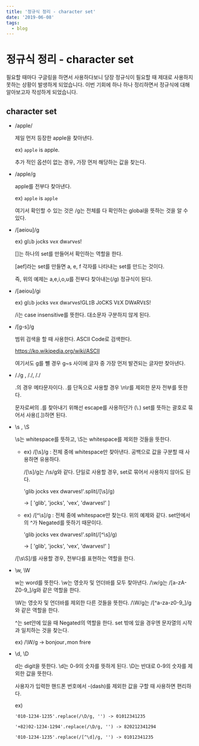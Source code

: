 ```yaml
---
title: '정규식 정리 - character set'
date: '2019-06-08'
tags:
  - blog
---
```


# 정규식 정리 - character set

필요할 때마다 구글링을 하면서 사용하다보니 당장 정규식이 필요할 때 제대로 사용하지 못하는 상황이 발생하게 되었습니다. 이번 기회에 하나 하나 정리하면서 정규식에 대해 알아보고자 작성하게 되었습니다.

## character set

- /apple/

  제일 먼저 등장한 apple을 찾아낸다.

  ex) `apple` is apple.

  추가 적인 옵션이 없는 경우, 가장 먼저 해당하는 값을 찾는다.

- /apple/g

  apple를 전부다 찾아낸다.

  ex) `apple` is `apple`

  여기서 확인할 수 있는 것은 /g는 전체를 다 확인하는 global을 뜻하는 것을 알 수 있다.

- /[aeiou]/g

  ex) gl`i`b j`o`cks v`e`x dw`a`rv`e`s!

  []는 하나의 set를 만들어서 확인하는 역할을 한다.

  [aef]라는 set를 만들면 a, e, f 각자를 나타내는 set를 만드는 것이다.

  즉, 위의 예제는 a,e,i,o,u를 전부다 찾아내는(/g) 정규식이 된다.

- /[aeiou]/gi

  ex) gl`i`b j`o`cks v`e`x dw`a`rv`e`s!GL`I`B J`O`CKS V`E`X DW`A`RV`E`S!

  /i는 case insensitive를 뜻한다. 대소문자 구분하지 않게 된다.

- /[g-s]/g

  범위 검색을 할 때 사용한다. ASCII Code로 검색한다.

  https://ko.wikipedia.org/wiki/ASCII

  여기서도 g를 뺄 경우 g~s 사이에 글자 중 가장 먼저 발견되는 글자만 찾아낸다.

- /./g , /./, /\./

  .의 경우 메타문자이다. .를 단독으로 사용할 경우 \n\r를 제외한 문자 전부를 뜻한다.

  문자로써의 .를 찾아내기 위해선 escape를 사용하던가 (\\.) set를 뜻하는 괄호로 묶어서 사용([.])하면 된다.

- \s , \S

  \s는 whitespace를 뜻하고, \S는 whitespace를 제외한 것들을 뜻한다.

  - ex) /[\s]/g : 전체 중에 whitespace만 찾아낸다. 공백으로 값을 구분할 때 사용하면 유용하다.

    /[\s]/g는 /\s/g와 같다. 단일로 사용할 경우, set로 묶어서 사용하지 않아도 된다.

    'glib jocks vex dwarves!'.split(/[\s]/g)

    -> [ 'glib', 'jocks', 'vex', 'dwarves!' ]

  - ex) /[^\s]/g : 전체 중에 whitespace만 찾는다. 위의 예제와 같다. set안에서의 ^가 Negated를 뜻하기 때문이다.

    'glib jocks vex dwarves!'.split(/[^\s]/g)

    -> [ 'glib', 'jocks', 'vex', 'dwarves!' ]

  /[\s\S]/를 사용할 경우, 전부다를 표현하는 역할을 한다.

- \w, \W

  w는 word를 뜻한다. \w는 영숫자 및 언더바를 모두 찾아낸다. /\w/g는 /[a-zA-Z0-9_]/g와 같은 역할을 한다.

  \W는 영숫자 및 언더바를 제외한 다른 것들을 뜻한다. /\W/g는 /[^a-za-z0-9_]/g와 같은 역할을 한다.

  ^는 set안에 있을 때 Negated의 역할을 한다. set 밖에 있을 경우엔 문자열의 시작과 일치하는 것을 찾는다.

  ex) /\W/g -> bonjour`,`mon fr`è`re

* \d, \D

  d는 digit을 뜻한다. \d는 0-9의 숫자를 뜻하게 된다. \D는 반대로 0-9의 숫자를 제외한 값을 뜻한다.

  사용자가 입력한 핸드폰 번호에서 -(dash)를 제외한 값을 구할 때 사용하면 편리하다.

  ex)

      '010-1234-1235'.replace(/\D/g, '') -> 01012341235

      '+82)02-1234-1294'.replace(/\D/g, '') -> 820212341294

      '010-1234-1235'.replace(/[^\d]/g, '') -> 01012341235
